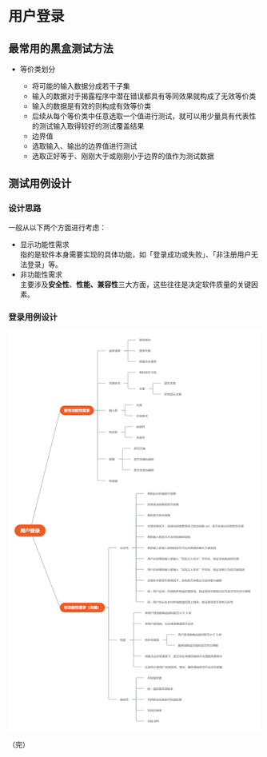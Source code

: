 # 用户登录

## 最常用的黑盒测试方法

+ 等价类划分

  + 将可能的输入数据分成若干子集
  + 输入的数据对于揭露程序中潜在错误都具有等同效果就构成了无效等价类
  + 输入的数据是有效的则构成有效等价类
  + 后续从每个等价类中任意选取一个值进行测试，就可以用少量具有代表性的测试输入取得较好的测试覆盖结果
  + 边界值
  + 选取输入、输出的边界值进行测试
  + 选取正好等于、刚刚大于或刚刚小于边界的值作为测试数据

## 测试用例设计

### 设计思路

一般从以下两个方面进行考虑：

+ 显示功能性需求  
  指的是软件本身需要实现的具体功能，如「登录成功或失败」、「非注册用户无法登录」等。
+ 非功能性需求  
  主要涉及**安全性**、**性能、兼容性**三大方面，这些往往是决定软件质量的关键因素。

### 登录用例设计

![login](images/login.png)

（完）



